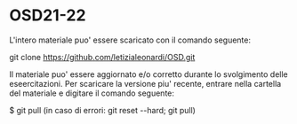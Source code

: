 # OSD21-22
L'intero materiale puo' essere scaricato con il comando seguente:

git clone https://github.com/letizialeonardi/OSD.git

Il materiale puo' essere aggiornato e/o corretto durante lo svolgimento delle eseercitazioni. Per scaricare la versione piu' recente, entrare nella cartella del materiale e digitare il comando seguente:

$ git pull (in caso di errori: git reset --hard; git pull)
